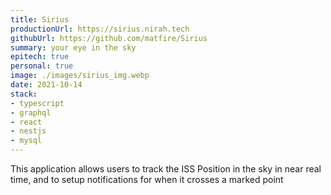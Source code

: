 ```yaml
---
title: Sirius
productionUrl: https://sirius.nirah.tech
githubUrl: https://github.com/matfire/Sirius
summary: your eye in the sky
epitech: true
personal: true
image: ./images/sirius_img.webp
date: 2021-10-14
stack:
- typescript
- graphql
- react
- nestjs
- mysql
---
```


This application allows users to track the ISS Position in the sky in near real time, and to setup notifications for when it crosses a marked point